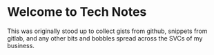 # Welcome to Tech Notes

This was originally stood up to collect gists from github, snippets from gitlab, and any other bits and bobbles spread across the SVCs of my business.